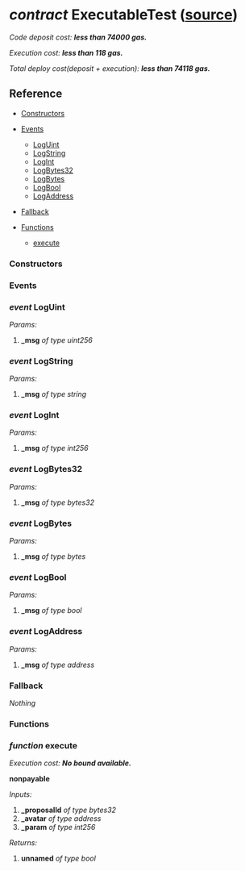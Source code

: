 # *contract* ExecutableTest ([source](https://github.com/daostack/daostack/tree/master/./contracts/test/ExecutableTest.sol))
*Code deposit cost: **less than 74000 gas.***

*Execution cost: **less than 118 gas.***

*Total deploy cost(deposit + execution): **less than 74118 gas.***

> 

## Reference
- [Constructors](#constructors)

- [Events](#events)
    - [LogUint](#event-loguint)
    - [LogString](#event-logstring)
    - [LogInt](#event-logint)
    - [LogBytes32](#event-logbytes32)
    - [LogBytes](#event-logbytes)
    - [LogBool](#event-logbool)
    - [LogAddress](#event-logaddress)
- [Fallback](#fallback)
- [Functions](#functions)
    - [execute](#function-execute)
### Constructors

### Events
### *event* LogUint
*Params:*
1. **_msg** *of type uint256*


### *event* LogString
*Params:*
1. **_msg** *of type string*


### *event* LogInt
*Params:*
1. **_msg** *of type int256*


### *event* LogBytes32
*Params:*
1. **_msg** *of type bytes32*


### *event* LogBytes
*Params:*
1. **_msg** *of type bytes*


### *event* LogBool
*Params:*
1. **_msg** *of type bool*


### *event* LogAddress
*Params:*
1. **_msg** *of type address*


### Fallback
*Nothing*
### Functions
### *function* execute

*Execution cost: **No bound available.***

**nonpayable**

*Inputs:*
1. **_proposalId** *of type bytes32*
2. **_avatar** *of type address*
3. **_param** *of type int256*

*Returns:*
1. **unnamed** *of type bool*


